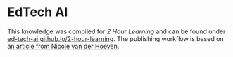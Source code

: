 # EdTech AI

This knowledge was compiled for _2 Hour Learning_ and can be found under
[ed-tech-ai.github.io/2-hour-learning](https://ed-tech-ai.github.io/2-hour-learning/).
The publishing workflow is based on
[an article from Nicole van der Hoeven](https://notes.nicolevanderhoeven.com/How+to+publish+Obsidian+notes+with+Quartz+on+GitHub+Pages).
